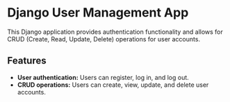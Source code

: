 # Django User Management App
This Django application provides authentication functionality and allows for CRUD (Create, Read, Update, Delete) operations for user accounts.

## Features
- **User authentication:** Users can register, log in, and log out.
- **CRUD operations:** Users can create, view, update, and delete user accounts.

